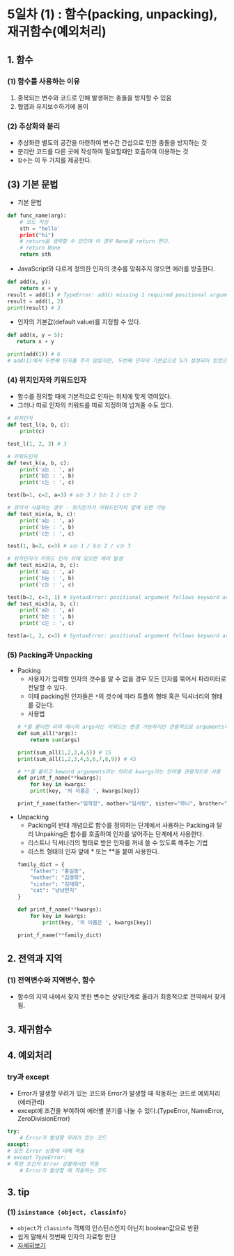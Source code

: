 # 5일차 (1) : 함수(packing, unpacking), 재귀함수(예외처리)

## 1. 함수

### (1) 함수를 사용하는 이유
1. 중복되는 변수와 코드로 인해 발생하는 충돌을 방지할 수 있음
2. 협엽과 유지보수하기에 용이

### (2) 추상화와 분리 
* 추상화란 별도의 공간을 마련하여 변수간 간섭으로 인한 충돌을 방지하는 것
* 분리란 코드를 다른 곳에 작성하여 필요할때만 호출하여 이용하는 것
* `함수`는 이 두 가지를 제공한다.

## (3) 기본 문법
* 기본 문법
```python
def func_name(arg):
    # 코드 작성
    sth = "hello'
    print("hi")
    # return을 생략할 수 있으며 이 경우 None을 return 한다.
    # return None
    return sth 
```
* JavaScript와 다르게 정의한 인자의 갯수를 맞춰주지 않으면 에러를 방출한다.
```python
def add(x, y):
    return x + y
result = add(1) # TypeError: add() missing 1 required positional argument: 'y'
result = add(1, 2)
print(result) # 3
```
* 인자의 기본값(default value)를 지정할 수 있다.
```python
def add(x, y = 5):
   return x + y

print(add(1)) # 6
# add(1)에서 두번째 인자를 주지 않았지만, 두번째 인자의 기본값으로 5가 설정되어 있었으므로 에러를 방출하지 않고 6을 반환할 수 있다.
```
### (4) 위치인자와 키워드인자
* 함수를 정의할 때에 기본적으로 인자는 위치에 맞게 엮여있다.
* 그러나 따로 인자의 키워드를 따로 지정하여 넘겨줄 수도 있다.
```python
# 위치인자
def test_l(a, b, c):
    print(c)

test_l(1, 2, 3) # 3

# 키워드인자
def test_k(a, b, c):
    print('a는 : ', a)
    print('b는 : ', b)
    print('c는 : ', c)

test(b=1, c=2, a=3) # a는 3 / b는 1 / c는 2

# 섞어서 사용하는 경우 - 위치인자가 키워드인자의 앞에 오면 가능
def test_mix(a, b, c):
    print('a는 : ', a)
    print('b는 : ', b)
    print('c는 : ', c)

test(1, b=2, c=3) # a는 1 / b는 2 / c는 3

# 위치인자가 키워드 인자 뒤에 있으면 에러 발생
def test_mix2(a, b, c):
    print('a는 : ', a)
    print('b는 : ', b)
    print('c는 : ', c)

test(b=2, c=3, 1) # SyntaxError: positional argument follows keyword argument
def test_mix3(a, b, c):
    print('a는 : ', a)
    print('b는 : ', b)
    print('c는 : ', c)

test(a=1, 2, c=3) # SyntaxError: positional argument follows keyword argument
```

### (5) Packing과 Unpacking
* Packing
    * 사용자가 입력할 인자의 갯수를 알 수 없을 경우 모든 인자를 묶어서 파라미터로 전달할 수 있다.
    * 이때 packing된 인자들은 `*`의 갯수에 따라 튜플의 형태 혹은 딕셔너리의 형태를 갖는다.
    * 사용법
    ```python
    # *를 붙이면 되며 예시의 args라는 키워드는 변경 가능하지만 관용적으로 arguments의 약지안 args를 쓴다.
    def sum_all(*args):
        return sum(args)

    print(sum_all(1,2,3,4,5)) # 15
    print(sum_all(1,2,3,4,5,6,7,8,9)) # 45

    # **을 붙이고 keword arguments라는 의미로 kwargs라는 단어를 관용적으로 사용
    def print_f_name(**kwargs):
	    for key in kwargs:
		print(key, '의 이름은 ', kwargs[key])

    print_f_name(father="임꺽정", mother="임사랑", sister="하니", brother="둘리", cat="나비")

    ```
* Unpacking
    * Packing의 반대 개념으로 함수를 정의하는 단계에서 사용하는 Packing과 달리 Unpaking은 함수를 호출하여 인자를 넣어주는 단계에서 사용한다.
    * 리스트나 딕셔너리의 형태로 받은 인자를 꺼내 쓸 수 있도록 해주는 기법
    * 리스트 형태의 인자 앞에 * 또는 **을 붙여 사용한다.
    ```python
    family_dict = {
        "father": "홍길동",
        "mother": "김영희",
        "sister": "김태희",
        "cat": "냥냥펀치"
    }
    
    def print_f_name(**kwargs):
        for key in kwargs:
            print(key, '의 이름은 ', kwargs[key])
    
    print_f_name(**family_dict)
    ```

## 2. 전역과 지역
### (1) 전역변수와 지역변수, 함수
* 함수의 지역 내에서 찾지 못한 변수는 상위단계로 올라가 최종적으로 전역에서 찾게 됨.

## 3. 재귀함수

## 4. 예외처리
### try과 except
* Error가 발생할 우려가 있는 코드와 Error가 발생할 때 작동하는 코드로 예외처리(에러관리)
* except에 조건을 부여하여 에러별 분기를 나눌 수 있다.(TypeError, NameError, ZeroDivisionError)
```python
try:
    # Error가 발생할 우려가 있는 코드
except:
# 모든 Error 상황에 대해 작동
# except TypeError:
# 특정 조건의 Error 상황에서만 작동
    # Error가 발생할 때 작동하는 코드
```



## 3. tip
### (1) `isinstance (object, classinfo)`
* `object`가 `classinfo` 객체의 인스턴스인지 아닌지 boolean값으로 반환
* 쉽게 말해서 첫번째 인자의 자료형 판단
* [자세히보기](http://python-reference.readthedocs.io/en/latest/docs/functions/isinstance.html)